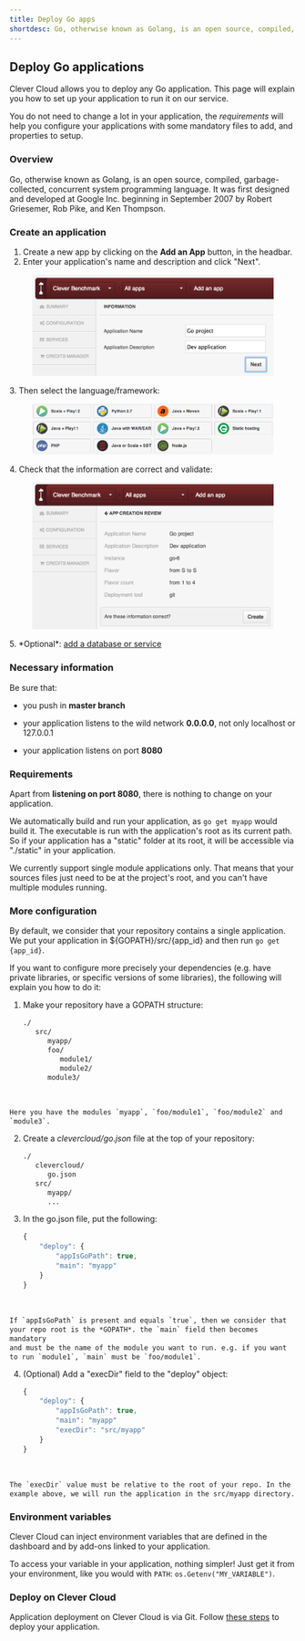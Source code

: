 ```yaml
---
title: Deploy Go apps
shortdesc: Go, otherwise known as Golang, is an open source, compiled, garbage-collected, concurrent system programming language.
---
```


## Deploy Go applications

Clever Cloud allows you to deploy any Go application. This page will
explain you how to set up your application to run it on our service.

You do not need to change a lot in your application, the *requirements* will help you configure your applications with some mandatory files to add, and properties to setup.

### Overview

Go, otherwise known as Golang, is an open source, compiled, garbage-collected, concurrent system programming language. It was first designed and developed at Google Inc. beginning in September 2007 by Robert Griesemer, Rob Pike, and Ken Thompson.

### Create an application

1. Create a new app by clicking on the **Add an App** button, in the headbar. 
2. Enter your application's name and description and click "Next".
<figure class="cc-content-img">
  <img src="/assets/images/screens/go/go_create.png"/>
</figure>
3. Then select the language/framework:  <figure class="cc-content-img"><img src="/assets/images/javawarapp.png"></figure>
4. Check that the information are correct and validate: <figure class="cc-content-img"><img src="/assets/images/screens/go/go_validation.png"/></figure>
5. *Optional*: <a href="/databases-and-services/add-service/">add a database or service</a>

### Necessary information

Be sure that:

* you push in <strong>master branch</strong>

* your application listens to the wild network <strong>0.0.0.0</strong>,
  not only localhost or 127.0.0.1

* your application listens on port <strong>8080</strong>

### Requirements

Apart from <strong>listening on port 8080</strong>, there is nothing to
change on your application.

We automatically build and run your application, as `go get myapp` would
build it. The executable is run with the application's root as its
current path. So if your application has a "static" folder at its root, it will be
accessible via "./static" in your application.

We currently support single module applications only. That means that
your sources files just need to be at the project's root, and you can't
have multiple modules running.

### More configuration

By default, we consider that your repository contains a single
application. We put your application in ${GOPATH}/src/{app_id} and then
run `go get {app_id}`.

If you want to configure more precisely your dependencies (e.g. have
private libraries, or specific versions of some libraries), the
following will explain you how to do it:

1. Make your repository have a GOPATH structure:

	```
	./
	   src/
	      myapp/
	      foo/
	         module1/
	         module2/
	      module3/
	```
<br />

	Here you have the modules `myapp`, `foo/module1`, `foo/module2` and `module3`.

2. Create a *clevercloud/go.json* file at the top of your repository:

	```
	./
	   clevercloud/
	      go.json
	   src/
	      myapp/
	      ...
	```


3. In the go.json file, put the following:

	```javascript
	{
	    "deploy": {
	        "appIsGoPath": true,
	        "main": "myapp"
	    }
	}
	```
<br />

	If `appIsGoPath` is present and equals `true`, then we consider that
	your repo root is the *GOPATH*. the `main` field then becomes mandatory
	and must be the name of the module you want to run. e.g. if you want
	to run `module1`, `main` must be `foo/module1`.

4. (Optional) Add a "execDir" field to the "deploy" object:

	```javascript
	{
	    "deploy": {
	        "appIsGoPath": true,
	        "main": "myapp"
	        "execDir": "src/myapp"
	    }
	}
	```
<br />


	The `execDir` value must be relative to the root of your repo. In the
	example above, we will run the application in the src/myapp directory.

### Environment variables


Clever Cloud can inject environment variables that are defined in the
dashboard and by add-ons linked to your application.

To access your variable in your application, nothing simpler! Just get
it from your environment, like you would with `PATH`:
`os.Getenv("MY_VARIABLE")`.

### Deploy on Clever Cloud

Application deployment on Clever Cloud is via Git. Follow [these steps](/clever-cloud-overview/add-application/) to deploy your application.
